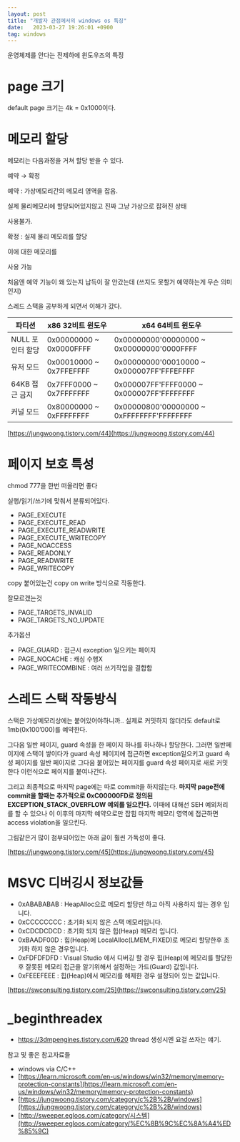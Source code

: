 ```yaml
---
layout: post
title: "개발자 관점에서의 windows os 특징"
date:   2023-03-27 19:26:01 +0900
tag: windows
---
```


운영체제를 안다는 전제하에 윈도우즈의 특징

# page 크기

default page 크기는 4k = 0x1000이다.

# 메모리 할당

메모리는 다음과정을 거쳐 할당 받을 수 있다.

예약 → 확정

예약 : 가상메모리간의 메모리 영역을 잡음.

실제 물리메모리에 할당되어있지않고 진짜 그냥 가상으로 잡혀진 상태

사용불가.

확정 : 실제 물리 메모리를 할당

이에 대한 메모리를 

사용 가능

처음엔  예약 기능이 왜 있는지 납득이 잘 안갔는데 (쓰지도 못할거 예약하는게 무슨 의미인지)

스레드 스택을 공부하게 되면서 이해가 갔다.

| 파티션 | x86 32비트 윈도우 | x64 64비트 윈도우 |
| --- | --- | --- |
| NULL 포인터 할당 | 0x00000000 ~ 0x0000FFFF | 0x00000000'00000000 ~ 0x00000000'0000FFFF |
| 유저 모드 | 0x00010000 ~ 0x7FFEFFFF | 0x00000000'00010000 ~ 0x000007FF'FFFEFFFF |
| 64KB 접근 금지 | 0x7FFF0000 ~ 0x7FFFFFFF | 0x000007FF'FFFF0000 ~ 0x000007FF'FFFFFFFF |
| 커널 모드 | 0x80000000 ~ 0xFFFFFFFF | 0x00000800'00000000 ~ 0xFFFFFFFF'FFFFFFFF |

[https://jungwoong.tistory.com/44](https://jungwoong.tistory.com/44)

# 페이지 보호 특성

chmod 777을 한번 떠올리면 좋다

실행/읽기/쓰기에 맞춰서 분류되어있다.

- PAGE_EXECUTE
- PAGE_EXECUTE_READ
- PAGE_EXECUTE_READWRITE
- PAGE_EXECUTE_WRITECOPY
- PAGE_NOACCESS
- PAGE_READONLY
- PAGE_READWRITE
- PAGE_WRITECOPY

copy 붙어있는건  copy on write 방식으로 작동한다.

잘모르겠는것

- PAGE_TARGETS_INVALID
- PAGE_TARGETS_NO_UPDATE

추가옵션

- PAGE_GUARD : 접근시 exception 일으키는 페이지
- PAGE_NOCACHE :  캐싱 수행X
- PAGE_WRITECOMBINE :  여러 쓰기작업을 결합함

# 스레드 스택 작동방식

스택은 가상메모리상에는 붙어있어야하니까.. 실제로 커밋하지 않더라도 default로 1mb(0x100’000)를  예약한다.

그다음 일반 페이지, guard 속성을 한 페이지 하나를 하나하나 할당한다. 그러면 일반페이지에 스택이 쌓이다가 guard 속성 페이지에 접근하면 exception일으키고 guard 속성 페이지를 일반 페이지로 그다음 붙어있는 페이지를 guard 속성 페이지로 새로 커밋한다 이런식으로 페이지를 붙여나간다.

그리고 최종적으로 마지막 page에는 따로 commit을 하지않는다. **마지막 page전에 commit을 할때는 추가적으로 0xC00000FD로 정의된 EXCEPTION_STACK_OVERFLOW 예외를 일으킨다.**
이때에 대해선 SEH 예외처리를 할 수 있으나 이 이후의 마지막 예약으로만 잡힘 마지막 메모리 영역에 접근하면 access violation을 일으킨다.

그림같은거 많이 첨부되어있는 아래 글이 훨씬 가독성이 좋다.

[https://jungwoong.tistory.com/45](https://jungwoong.tistory.com/45)

# MSVC 디버깅시 정보값들

- 0xABABABAB : HeapAlloc으로 메모리 할당만 하고 아직 사용하지 않는 경우 입니다.
- 0xCCCCCCCC : 초기화 되지 않은 스택 메모리입니다.
- 0xCDCDCDCD : 초기화 되지 않은 힙(Heap) 메모리 입니다.
- 0xBAADF00D : 힙(Heap)에 LocalAlloc(LMEM_FIXED)로 메모리 할당한후 초기화 하지 않은 경우입니다.
- 0xFDFDFDFD : Visual Studio 에서 디버깅 할 경우 힙(Heap)에 메모리를 할당한 후 잘못된 메모리 접근을 알기위해서 설정하는 가드(Guard) 값입니다.
- 0xFEEEFEEE : 힙(Heap)에서 메모리를 해제한 경우 설정되어 있는 값입니다.

[https://swconsulting.tistory.com/25](https://swconsulting.tistory.com/25)


# _beginthreadex

- https://3dmpengines.tistory.com/620
thread 생성시엔 요걸 쓰자는 얘기.


참고 및 좋은 참고자료들

- windows via  C/C++
- [https://learn.microsoft.com/en-us/windows/win32/memory/memory-protection-constants](https://learn.microsoft.com/en-us/windows/win32/memory/memory-protection-constants)
- [https://jungwoong.tistory.com/category/c%2B%2B/windows](https://jungwoong.tistory.com/category/c%2B%2B/windows)
- [http://sweeper.egloos.com/category/시스템](http://sweeper.egloos.com/category/%EC%8B%9C%EC%8A%A4%ED%85%9C)